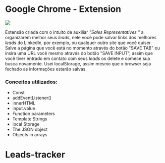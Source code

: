 <h1>Google Chrome - Extension</h1>

<div classe="center">
    <img src="https://user-images.githubusercontent.com/88796366/154343338-c8bc90e2-4416-4f58-a350-12e7021b2174.png">
</div>

Extensão criada com o intuito de auxiliar *"Sales Representatives "* a organizarem melhor seus *leads*, nele você pode salvar links dos melhores *leads* do LinkedIn, por exemplo, ou qualquer outro site que você quiser. Salve a página que você está no momento através do botão "SAVE TAB" ou insira uma URL você mesmo através do botão "SAVE INPUT", assim que você tiver entrado em contato com seus *leads* os delete e comece sua busca novamente. Usei localStorage, assim mesmo que o browser seja fechado as informações estarão salvas.
 


<h3>Conceitos utilizados:</h3>

<ul>
    <li>Const</li>
    <li>addEventListener()</li>
    <li>innerHTML</li>
    <li>input.value</li>
    <li>Function parameters</li>
    <li>Template Strings</li>
    <li>local Storage</li>
    <li>The JSON object</li>
    <li>Objects in arrays</li>

</ul>





# Leads-tracker

